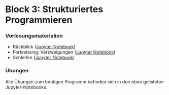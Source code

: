 # Block 3: Strukturiertes Programmieren

### Vorlesungsmaterialien

* Rückblick ([Jupyter Notebook](https://nbviewer.jupyter.org/github/Andreas-Forster/gyminf-programmieren/blob/master/notebooks/RueckblickTag3.ipynb))
* Fortsetzung: Verzweigungen ([Jupyter Notebook](https://nbviewer.jupyter.org/github/Andreas-Forster/gyminf-programmieren/blob/master/notebooks/Verzweigungen.ipynb))
* Schleifen ([Jupyter Notebook](https://nbviewer.jupyter.org/github/Andreas-Forster/gyminf-programmieren/blob/master/notebooks/Schleifen.ipynb))


### Übungen

Alle Übungen zum heutigen Programm befinden sich in den oben gelisteten Jupyter-Notebooks.